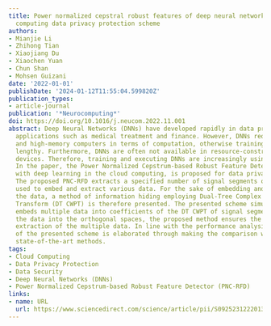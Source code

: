 ```yaml
---
title: Power normalized cepstral robust features of deep neural networks in a cloud
  computing data privacy protection scheme
authors:
- Mianjie Li
- Zhihong Tian
- Xiaojiang Du
- Xiaochen Yuan
- Chun Shan
- Mohsen Guizani
date: '2022-01-01'
publishDate: '2024-01-12T11:55:04.599820Z'
publication_types:
- article-journal
publication: '*Neurocomputing*'
doi: https://doi.org/10.1016/j.neucom.2022.11.001
abstract: Deep Neural Networks (DNNs) have developed rapidly in data privacy protection
  applications such as medical treatment and finance. However, DNNs require high-speed
  and high-memory computers in terms of computation, otherwise training can be very
  lengthy. Furthermore, DNNs are often not available in resource-constrained mobile
  devices. Therefore, training and executing DNNs are increasingly using cloud computing.
  In the paper, the Power Normalized Cepstrum-based Robust Feature Detector (PNC-RFD),
  with deep learning in the cloud computing, is proposed for data privacy protection.
  The proposed PNC-RFD extracts a specified number of signal segments of high robustness
  used to embed and extract various data. For the sake of embedding and extracting
  the data, a method of information hiding employing Dual-Tree Complex Wavelet Packet
  Transform (DT CWPT) is therefore presented. The presented scheme simultaneously
  embeds multiple data into coefficients of the DT CWPT of signal segments. By embedding
  the data into the orthogonal spaces, the proposed method ensures the independent
  extraction of the multiple data. In line with the performance analysis, the superiority
  of the presented scheme is elaborated through making the comparison with the current
  state-of-the-art methods.
tags:
- Cloud Computing
- Data Privacy Protection
- Data Security
- Deep Neural Networks (DNNs)
- Power Normalized Cepstrum-based Robust Feature Detector (PNC-RFD)
links:
- name: URL
  url: https://www.sciencedirect.com/science/article/pii/S0925231222013741
---
```

